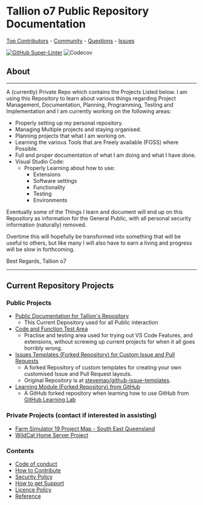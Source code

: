 # Tallion o7 Public Repository Documentation

 [Top Contributors](https://github.com/Tallion-07/Tallion-o7-GitHub/graphs/contributors) - [Community](https://github.com/Tallion-07/Tallion-o7-GitHub/discussions/categories/general) - [Questions](https://github.com/Tallion-07/Tallion-o7-GitHub/discussions/categories/q-a) - [Issues](https://github.com/Tallion-07/Tallion-o7-GitHub/issues)

[![GitHub Super-Linter](https://github.com/Tallion-07/Tallion-o7-GitHub/actions/workflows/super-linter.yml/badge.svg)](https://github.com/marketplace/actions/super-linter)
![Codecov](https://img.shields.io/codecov/c/github/Tallion-07/Tallion-o7-GitHub?flag=Status.io&label=Codecov&token=782d64c4-ab6b-4bfb-8eba-45b3f0ef5573)
## About

---

A (currently) Private Repo which contains the Projects Listed below.
I am using this Repository to learn about various things regarding Project Management, Documentation, Planning, Programming, Testing and Implementation and I am currently working on the following areas:

* Properly setting up my personal repository.
* Managing Multiple projects and staying organised.
* Planning projects that what I am working on.
* Learning the various Tools that are Freely available (FOSS) where Possible.
* Full and proper documentation of what I am doing and what I have done.
* Visual Studio Code:
  * Properly Learning about how to use:
    * Extensions
    * Software settings
    * Functionality
    * Testing
    * Environments
  
Eventually some of the Things I learn and document will end up on this Repository as information for the General Public, with all personal security information (naturally) removed.

Overtime this will hopefully be transformed into something that will be useful to others, but like many I will also have to earn a living and progress will be slow in forthcoming.

Best Regards,
Tallion o7

---

## Current Repository Projects

### Public Projects

* [Public Documentation for Tallion's Repository](https://github.com/Tallion-07/Tallion-o7-Public-Documentation)
  * This Current Depository used for all Public interaction
* [Code and Function Test Area](https://github.com/Tallion-07/VS-Code-Test-Area)
  * Practise and testing area used for trying out VS Code Features, and extensions, without screwing up current projects for when it all goes horribly wrong.
* [Issues Templates (Forked Repository) for Custom Issue and Pull Requests](https://github.com/Tallion-07/github-issue-templates)
  * A forked Repository of custom templates for creating your own customised Issue and Pull Request layouts.
  * Original Repository is at [stevemao/github-issue-templates](https://github.com/stevemao/github-issue-templates).
* [Learning Module (Forked Repository) from GitHub](https://github.com/Tallion-07/github-upload)
  * A GitHub forked repository when learning how to use GitHub from [GitHub Learning Lab](https://github.com/apps/github-learning-lab)

### Private Projects (contact if interested in assisting)

* [Farm Simulator 19 Project Map - South East Queensland](https://github.com/Tallion-07/FS19-SEQ-Map)
* [WildCat Home Server Project](https://github.com/Tallion-07/Server-Highway-One)
  
### Contents

* [Code of conduct](./Docs/CODE_OF_CONDUCT.md)
* [How to Contribute](./Docs/CONTRIBUTING.md)
* [Security Policy](./Docs/SECURITY.md)
* [How to get Support](./Docs/SUPPORT.md)
* [Licence Policy](./Docs/LICENSE)
* [Reference](./Docs/Reference.md)
